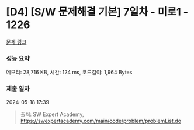 # [D4] [S/W 문제해결 기본] 7일차 - 미로1 - 1226 

[문제 링크](https://swexpertacademy.com/main/code/problem/problemDetail.do?contestProbId=AV14vXUqAGMCFAYD) 

### 성능 요약

메모리: 28,716 KB, 시간: 124 ms, 코드길이: 1,964 Bytes

### 제출 일자

2024-05-18 17:39



> 출처: SW Expert Academy, https://swexpertacademy.com/main/code/problem/problemList.do